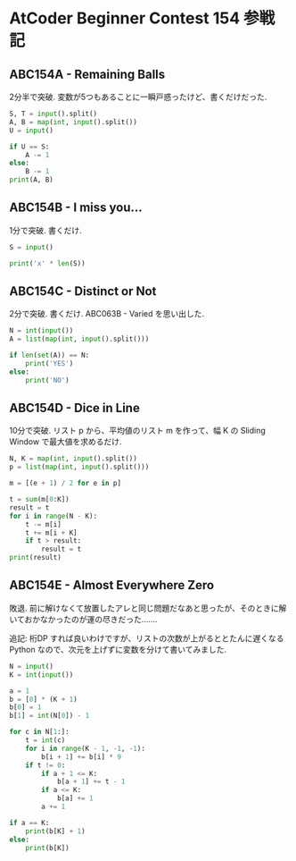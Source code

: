 # AtCoder Beginner Contest 154 参戦記

## ABC154A - Remaining Balls

2分半で突破. 変数が5つもあることに一瞬戸惑ったけど、書くだけだった.

```python
S, T = input().split()
A, B = map(int, input().split())
U = input()

if U == S:
    A -= 1
else:
    B -= 1
print(A, B)
```

## ABC154B - I miss you...

1分で突破. 書くだけ.

```python
S = input()

print('x' * len(S))
```

## ABC154C - Distinct or Not

2分で突破. 書くだけ. ABC063B - Varied を思い出した.

```python
N = int(input())
A = list(map(int, input().split()))

if len(set(A)) == N:
    print('YES')
else:
    print('NO')
```

## ABC154D - Dice in Line

10分で突破. リスト p から、平均値のリスト m を作って、幅 K の Sliding Window で最大値を求めるだけ.

```python
N, K = map(int, input().split())
p = list(map(int, input().split()))

m = [(e + 1) / 2 for e in p]

t = sum(m[0:K])
result = t
for i in range(N - K):
    t -= m[i]
    t += m[i + K]
    if t > result:
        result = t
print(result)
```

## ABC154E - Almost Everywhere Zero

敗退. 前に解けなくて放置したアレと同じ問題だなあと思ったが、そのときに解いておかなかったのが運の尽きだった…….

追記: 桁DP すれば良いわけですが、リストの次数が上がるととたんに遅くなる Python なので、次元を上げずに変数を分けて書いてみました.

```python
N = input()
K = int(input())

a = 1
b = [0] * (K + 1)
b[0] = 1
b[1] = int(N[0]) - 1

for c in N[1:]:
    t = int(c)
    for i in range(K - 1, -1, -1):
        b[i + 1] += b[i] * 9
    if t != 0:
        if a + 1 <= K:
            b[a + 1] += t - 1
        if a <= K:
            b[a] += 1
        a += 1

if a == K:
    print(b[K] + 1)
else:
    print(b[K])
```
